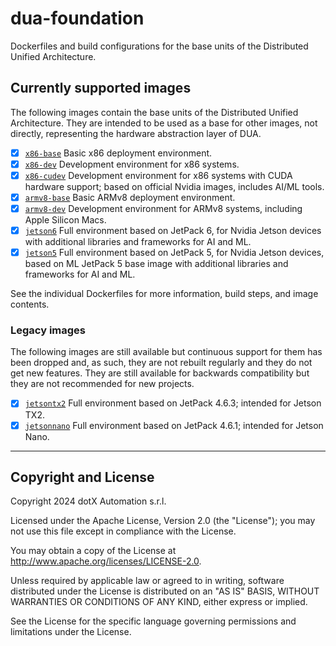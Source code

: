 # dua-foundation

Dockerfiles and build configurations for the base units of the Distributed Unified Architecture.

## Currently supported images

The following images contain the base units of the Distributed Unified Architecture. They are intended to be used as a base for other images, not directly, representing the hardware abstraction layer of DUA.

- [x] [`x86-base`](Dockerfile.x86-base) Basic x86 deployment environment.
- [x] [`x86-dev`](Dockerfile.x86-dev) Development environment for x86 systems.
- [x] [`x86-cudev`](Dockerfile.x86-cudev) Development environment for x86 systems with CUDA hardware support; based on official Nvidia images, includes AI/ML tools.
- [x] [`armv8-base`](Dockerfile.armv8-base) Basic ARMv8 deployment environment.
- [x] [`armv8-dev`](Dockerfile.armv8-dev) Development environment for ARMv8 systems, including Apple Silicon Macs.
- [x] [`jetson6`](Dockerfile.jetson6) Full environment based on JetPack 6, for Nvidia Jetson devices with additional libraries and frameworks for AI and ML.
- [x] [`jetson5`](Dockerfile.jetson5) Full environment based on JetPack 5, for Nvidia Jetson devices, based on ML JetPack 5 base image with additional libraries and frameworks for AI and ML.

See the individual Dockerfiles for more information, build steps, and image contents.

### Legacy images

The following images are still available but continuous support for them has been dropped and, as such, they are not rebuilt regularly and they do not get new features. They are still available for backwards compatibility but they are not recommended for new projects.

- [x] [`jetsontx2`](legacy/Dockerfile.jetsontx2) Full environment based on JetPack 4.6.3; intended for Jetson TX2.
- [x] [`jetsonnano`](legacy/Dockerfile.jetsonnano) Full environment based on JetPack 4.6.1; intended for Jetson Nano.

---

## Copyright and License

Copyright 2024 dotX Automation s.r.l.

Licensed under the Apache License, Version 2.0 (the "License"); you may not use this file except in compliance with the License.

You may obtain a copy of the License at <http://www.apache.org/licenses/LICENSE-2.0>.

Unless required by applicable law or agreed to in writing, software distributed under the License is distributed on an "AS IS" BASIS, WITHOUT WARRANTIES OR CONDITIONS OF ANY KIND, either express or implied.

See the License for the specific language governing permissions and limitations under the License.
